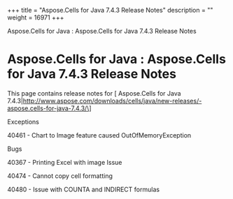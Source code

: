 +++
title = "Aspose.Cells for Java 7.4.3 Release Notes" 
description = "" 
weight = 16971 
+++

Aspose.Cells for Java : Aspose.Cells for Java 7.4.3 Release Notes  

# Aspose.Cells for Java : Aspose.Cells for Java 7.4.3 Release Notes


This page contains release notes for \[ Aspose.Cells for Java 7.4.3|http://www.aspose.com/downloads/cells/java/new-releases/-aspose.cells-for-java-7.4.3/\]

Exceptions

40461 - Chart to Image feature caused OutOfMemoryException

Bugs

40367 - Printing Excel with image Issue

40474 - Cannot copy cell formatting

40480 - Issue with COUNTA and INDIRECT formulas

